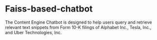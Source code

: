 # Faiss-based-chatbot
The Content Engine Chatbot is designed to help users query and retrieve relevant text snippets from Form 10-K filings of Alphabet Inc., Tesla, Inc., and Uber Technologies, Inc. 
